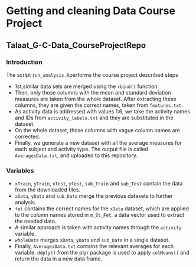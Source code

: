 # Getting and cleaning Data Course Project
## Talaat_G-C-Data_CourseProjectRepo

### Introduction

The script `run_analysis.R`performs the course project described steps

* 1st,similar data sets are merged using the `rbind()` function.
* Then, only those columns with the mean and standard deviation measures are taken from the whole dataset. After extracting these columns, they are given the correct names, taken from `features.txt`.
* As activity data is addressed with values 1:6, we take the activity names and IDs from `activity_labels.txt` and they are substituted in the dataset.
* On the whole dataset, those columns with vague column names are corrected.
* Finally, we generate a new dataset with all the average measures for each subject and activity type. The output file is called `AveragesData.txt`, and uploaded to this repository.

### Variables

* `xTrain`, `yTrain`, `xTest`, `yTest`, `sub_Train` and `sub_Test` contain the data from the downloaded files.
* `xData`, `yData` and `sub_Data` merge the previous datasets to further analysis.
* `fet` contains the correct names for the `xData` dataset, which are applied to the column names stored in `m_St_Fet`, a data vector used to extract the needed data.
* A similar approach is taken with activity names through the `activity` variable.
* `wholeData` merges `xData`, `yData` and `sub_Data` in a single dataset.
* Finally, `AveragesData.txt` contains the relevant averages for each variable. `ddply()` from the plyr package is used to apply `colMeans()` and return the data in a new data frame.
